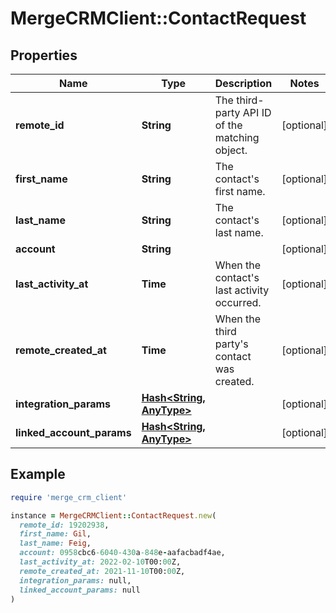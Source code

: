 # MergeCRMClient::ContactRequest

## Properties

| Name | Type | Description | Notes |
| ---- | ---- | ----------- | ----- |
| **remote_id** | **String** | The third-party API ID of the matching object. | [optional] |
| **first_name** | **String** | The contact&#39;s first name. | [optional] |
| **last_name** | **String** | The contact&#39;s last name. | [optional] |
| **account** | **String** |  | [optional] |
| **last_activity_at** | **Time** | When the contact&#39;s last activity occurred. | [optional] |
| **remote_created_at** | **Time** | When the third party&#39;s contact was created. | [optional] |
| **integration_params** | [**Hash&lt;String, AnyType&gt;**](AnyType.md) |  | [optional] |
| **linked_account_params** | [**Hash&lt;String, AnyType&gt;**](AnyType.md) |  | [optional] |

## Example

```ruby
require 'merge_crm_client'

instance = MergeCRMClient::ContactRequest.new(
  remote_id: 19202938,
  first_name: Gil,
  last_name: Feig,
  account: 0958cbc6-6040-430a-848e-aafacbadf4ae,
  last_activity_at: 2022-02-10T00:00Z,
  remote_created_at: 2021-11-10T00:00Z,
  integration_params: null,
  linked_account_params: null
)
```

